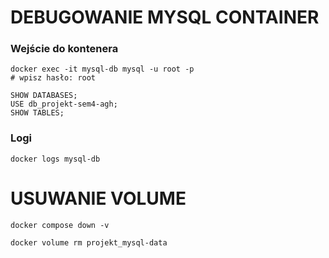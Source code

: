 # DEBUGOWANIE MYSQL CONTAINER

### Wejście do kontenera

```
docker exec -it mysql-db mysql -u root -p
# wpisz hasło: root
```

```
SHOW DATABASES;
USE db_projekt-sem4-agh;
SHOW TABLES;
```
### Logi
```
docker logs mysql-db
```

# USUWANIE VOLUME

```
docker compose down -v
```

```
docker volume rm projekt_mysql-data
```